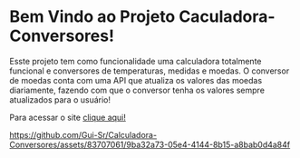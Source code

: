 # Bem Vindo ao Projeto Caculadora-Conversores!

Esste projeto tem como funcionalidade uma calculadora totalmente funcional e conversores de temperaturas, medidas e moedas. O conversor de moedas conta com uma API que atualiza os valores das moedas diariamente, fazendo com que o conversor tenha os valores sempre atualizados para o usuário!

Para acessar o site <a href="https://calculadora-conversores.netlify.app/">clique aqui!</a>

https://github.com/Gui-Sr/Calculadora-Conversores/assets/83707061/9ba32a73-05e4-4144-8b15-a8bab0d4a84f
